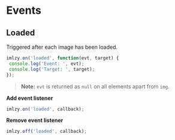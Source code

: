 # Events

## Loaded
Triggered after each image has been loaded.

```js
imlzy.on('loaded', function(evt, target) {
 console.log('Event: ', evt);
 console.log('Target: ', target);
});
```

> **Note:** `evt` is returned as `null` on all elements apart from `img`.

**Add event listener**
```js
imlzy.on('loaded', callback);
```

**Remove event listener**
```js
imlzy.off('loaded', callback);
```
